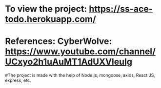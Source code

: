 # To view the project: https://ss-ace-todo.herokuapp.com/
# References: CyberWolve: https://www.youtube.com/channel/UCxyo2h1uAuMT1AdUXVleulg
#The project is made with the help of Node.js, mongoose, axios, React JS, express, etc.
  
